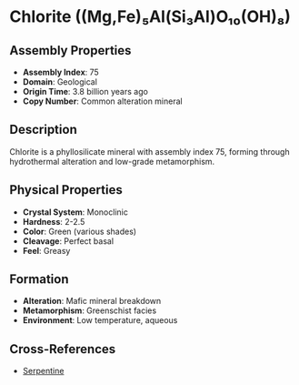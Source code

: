 # Chlorite ((Mg,Fe)₅Al(Si₃Al)O₁₀(OH)₈)

## Assembly Properties
- **Assembly Index**: 75
- **Domain**: Geological
- **Origin Time**: 3.8 billion years ago
- **Copy Number**: Common alteration mineral

## Description

Chlorite is a phyllosilicate mineral with assembly index 75, forming through hydrothermal alteration and low-grade metamorphism.

## Physical Properties
- **Crystal System**: Monoclinic
- **Hardness**: 2-2.5
- **Color**: Green (various shades)
- **Cleavage**: Perfect basal
- **Feel**: Greasy

## Formation
- **Alteration**: Mafic mineral breakdown
- **Metamorphism**: Greenschist facies
- **Environment**: Low temperature, aqueous

## Cross-References
- [Serpentine](/domains/geological/minerals/serpentine.md)